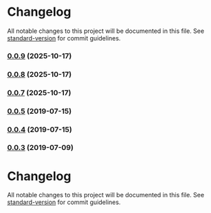 # Changelog

All notable changes to this project will be documented in this file. See [standard-version](https://github.com/conventional-changelog/standard-version) for commit guidelines.

### [0.0.9](https://github.com/acidspud/step-promise-looper/compare/v0.0.8...v0.0.9) (2025-10-17)

### [0.0.8](https://github.com/acidspud/step-promise-looper/compare/v0.0.7...v0.0.8) (2025-10-17)

### [0.0.7](https://github.com/acidspud/step-promise-looper/compare/v0.0.5...v0.0.7) (2025-10-17)

### [0.0.5](https://github.com/acidspud/step-promise-looper/compare/v0.0.4...v0.0.5) (2019-07-15)



### [0.0.4](https://github.com/acidspud/step-promise-looper/compare/v0.0.3...v0.0.4) (2019-07-15)



### [0.0.3](https://github.com/acidspud/step-promise-looper/compare/v0.0.2...v0.0.3) (2019-07-09)



# Changelog

All notable changes to this project will be documented in this file. See [standard-version](https://github.com/conventional-changelog/standard-version) for commit guidelines.
